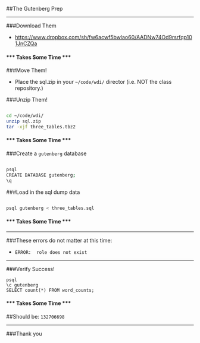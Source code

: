 ##The Gutenberg Prep

---


###Download Them
- https://www.dropbox.com/sh/fw6acwf5bwlao60/AADNw74Od9rsrfqp101JnCZQa

#### *** Takes Some Time ***

###Move Them!
- Place the sql.zip in your `~/code/wdi/` director (i.e. NOT the class repository.)

###Unzip Them!

```bash

cd ~/code/wdi/
unzip sql.zip
tar -xjf three_tables.tbz2
```

#### *** Takes Some Time ***


###Create a `gutenberg` database

```bash

psql
CREATE DATABASE gutenberg;
\q
```

###Load in the sql dump data

```bash

psql gutenberg < three_tables.sql
```

#### *** Takes Some Time ***

---

###These errors do not matter at this time:
- `ERROR:  role does not exist`

---


###Verify Success!

```
psql
\c gutenberg
SELECT count(*) FROM word_counts;

```
#### *** Takes Some Time ***

##Should be: `132706698`

---

###Thank you
